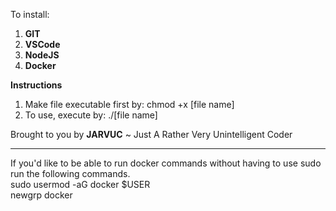 To install:  
 1. **GIT**  
 2. **VSCode**   
 3. **NodeJS**
 4. **Docker**

**Instructions**
1. Make file executable first by: 
chmod +x [file name]
2. To use, execute by: 
./[file name]

Brought to you by **JARVUC** ~ Just A Rather Very Unintelligent Coder   


****** 
If you'd like to be able to run docker commands without having to use sudo run the following commands.  
 sudo usermod -aG docker $USER   
 newgrp docker 
